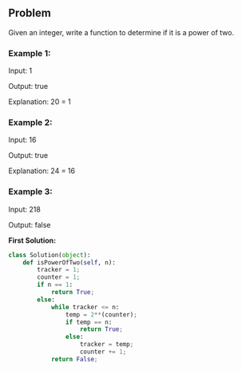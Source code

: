 ## Problem

Given an integer, write a function to determine if it is a power of two.

### Example 1:

Input: 1

Output: true 

Explanation: 20 = 1

### Example 2:

Input: 16

Output: true

Explanation: 24 = 16

### Example 3:

Input: 218

Output: false

**First Solution:**
```python
class Solution(object):
    def isPowerOfTwo(self, n):
        tracker = 1;
        counter = 1;
        if n == 1:
            return True;
        else:
            while tracker <= n:
                temp = 2**(counter);
                if temp == n:
                    return True;
                else:
                    tracker = temp;
                    counter += 1;
            return False;
```